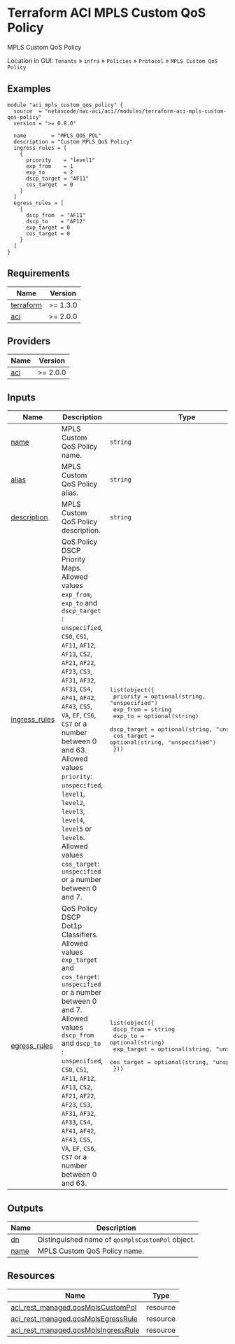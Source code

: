 <!-- BEGIN_TF_DOCS -->
# Terraform ACI MPLS Custom QoS Policy

MPLS Custom QoS Policy

Location in GUI:
`Tenants` » `infra` » `Policies` » `Protocol` » `MPLS Custom QoS Policy`

## Examples

```hcl
module "aci_mpls_custom_qos_policy" {
  source  = "netascode/nac-aci/aci//modules/terraform-aci-mpls-custom-qos-policy"
  version = ">= 0.8.0"

  name        = "MPLS_QOS_POL"
  description = "Custom MPLS QoS Policy"
  ingress_rules = [
    {
      priority    = "level1"
      exp_from    = 1
      exp_to      = 2
      dscp_target = "AF11"
      cos_target  = 0
    }
  ]
  egress_rules = [
    {
      dscp_from  = "AF11"
      dscp_to    = "AF12"
      exp_target = 0
      cos_target = 0
    }
  ]
}
```

## Requirements

| Name | Version |
|------|---------|
| <a name="requirement_terraform"></a> [terraform](#requirement\_terraform) | >= 1.3.0 |
| <a name="requirement_aci"></a> [aci](#requirement\_aci) | >= 2.0.0 |

## Providers

| Name | Version |
|------|---------|
| <a name="provider_aci"></a> [aci](#provider\_aci) | >= 2.0.0 |

## Inputs

| Name | Description | Type | Default | Required |
|------|-------------|------|---------|:--------:|
| <a name="input_name"></a> [name](#input\_name) | MPLS Custom QoS Policy name. | `string` | n/a | yes |
| <a name="input_alias"></a> [alias](#input\_alias) | MPLS Custom QoS Policy alias. | `string` | `""` | no |
| <a name="input_description"></a> [description](#input\_description) | MPLS Custom QoS Policy description. | `string` | `""` | no |
| <a name="input_ingress_rules"></a> [ingress\_rules](#input\_ingress\_rules) | QoS Policy DSCP Priority Maps. Allowed values `exp_from`, `exp_to` and `dscp_target` : `unspecified`, `CS0`, `CS1`, `AF11`, `AF12`, `AF13`, `CS2`, `AF21`, `AF22`, `AF23`, `CS3`, `AF31`, `AF32`, `AF33`, `CS4`, `AF41`, `AF42`, `AF43`, `CS5`, `VA`, `EF`, `CS6`, `CS7` or a number between 0 and 63. Allowed values `priority`: `unspecified`, `level1`, `level2`, `level3`, `level4`, `level5` or `level6`. Allowed values `cos_target`: `unspecified` or a number between 0 and 7. | <pre>list(object({<br>    priority    = optional(string, "unspecified")<br>    exp_from    = string<br>    exp_to      = optional(string)<br>    dscp_target = optional(string, "unspecified")<br>    cos_target  = optional(string, "unspecified")<br>  }))</pre> | `[]` | no |
| <a name="input_egress_rules"></a> [egress\_rules](#input\_egress\_rules) | QoS Policy DSCP Dot1p Classifiers. Allowed values `exp_target` and `cos_target`: `unspecified` or a number between 0 and 7. Allowed values `dscp_from` and `dscp_to` : `unspecified`, `CS0`, `CS1`, `AF11`, `AF12`, `AF13`, `CS2`, `AF21`, `AF22`, `AF23`, `CS3`, `AF31`, `AF32`, `AF33`, `CS4`, `AF41`, `AF42`, `AF43`, `CS5`, `VA`, `EF`, `CS6`, `CS7` or a number between 0 and 63. | <pre>list(object({<br>    dscp_from  = string<br>    dscp_to    = optional(string)<br>    exp_target = optional(string, "unspecified")<br>    cos_target = optional(string, "unspecified")<br>  }))</pre> | `[]` | no |

## Outputs

| Name | Description |
|------|-------------|
| <a name="output_dn"></a> [dn](#output\_dn) | Distinguished name of `qosMplsCustomPol` object. |
| <a name="output_name"></a> [name](#output\_name) | MPLS Custom QoS Policy name. |

## Resources

| Name | Type |
|------|------|
| [aci_rest_managed.qosMplsCustomPol](https://registry.terraform.io/providers/CiscoDevNet/aci/latest/docs/resources/rest_managed) | resource |
| [aci_rest_managed.qosMplsEgressRule](https://registry.terraform.io/providers/CiscoDevNet/aci/latest/docs/resources/rest_managed) | resource |
| [aci_rest_managed.qosMplsIngressRule](https://registry.terraform.io/providers/CiscoDevNet/aci/latest/docs/resources/rest_managed) | resource |
<!-- END_TF_DOCS -->